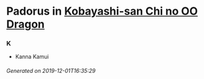 # Padorus in [Kobayashi-san Chi no OO Dragon](https://myanimelist.net/anime/35145/Kobayashi-san_Chi_no_OO_Dragon)

### K
* Kanna Kamui

###### Generated on 2019-12-01T16:35:29
